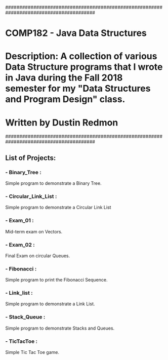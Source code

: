 ########################################################################################
# COMP182 - Java Data Structures
# Description: A collection of various Data Structure programs that I wrote in Java during the Fall 2018 semester for my "Data Structures and Program Design" class.
# Written by Dustin Redmon
########################################################################################

## List of Projects:
### - Binary_Tree         : 
Simple program to demonstrate a Binary Tree.
### - Circular_Link_List  : 
Simple program to demonstrate a Circular Link List
### - Exam_01             : 
Mid-term exam on Vectors.
### - Exam_02             : 
Final Exam on circular Queues.
### - Fibonacci           : 
Simple program to print the Fibonacci Sequence.
### - Link_list           : 
Simple program to demonstrate a Link List.
### - Stack_Queue         : 
Simple program to demonstrate Stacks and Queues.
### - TicTacToe           : 
Simple Tic Tac Toe game. 
